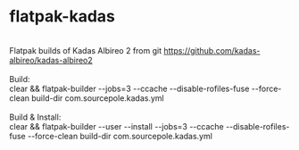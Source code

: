 # flatpak-kadas
<BR>Flatpak builds of Kadas Albireo 2 from git https://github.com/kadas-albireo/kadas-albireo2
<BR>
<BR>Build:
<BR>clear && flatpak-builder --jobs=3 --ccache --disable-rofiles-fuse --force-clean build-dir com.sourcepole.kadas.yml
<BR>
<BR>Build & Install:
<BR>clear && flatpak-builder --user --install --jobs=3 --ccache --disable-rofiles-fuse --force-clean build-dir com.sourcepole.kadas.yml
